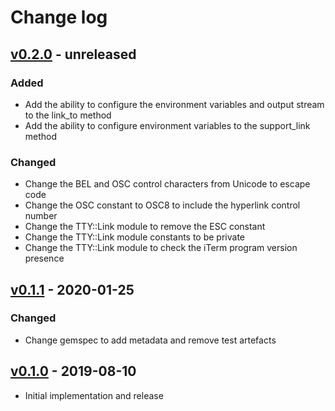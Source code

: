 # Change log

## [v0.2.0] - unreleased

### Added
* Add the ability to configure the environment variables and output stream
  to the link_to method
* Add the ability to configure environment variables to the support_link method

### Changed
* Change the BEL and OSC control characters from Unicode to escape code
* Change the OSC constant to OSC8 to include the hyperlink control number
* Change the TTY::Link module to remove the ESC constant
* Change the TTY::Link module constants to be private
* Change the TTY::Link module to check the iTerm program version presence

## [v0.1.1] - 2020-01-25

### Changed
* Change gemspec to add metadata and remove test artefacts

## [v0.1.0] - 2019-08-10

* Initial implementation and release

[v0.2.0]: https://github.com/piotrmurach/tty-link/compare/v0.1.1...v0.2.0
[v0.1.1]: https://github.com/piotrmurach/tty-link/compare/v0.1.0...v0.1.1
[v0.1.0]: https://github.com/piotrmurach/tty-link/compare/v0.1.0
